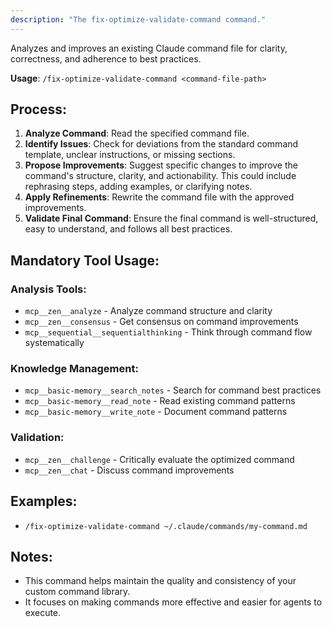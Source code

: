 ```yaml
---
description: "The fix-optimize-validate-command command."
---
```


Analyzes and improves an existing Claude command file for clarity, correctness, and adherence to best practices.

**Usage**: `/fix-optimize-validate-command <command-file-path>`

## Process:
1.  **Analyze Command**: Read the specified command file.
2.  **Identify Issues**: Check for deviations from the standard command template, unclear instructions, or missing sections.
3.  **Propose Improvements**: Suggest specific changes to improve the command's structure, clarity, and actionability. This could include rephrasing steps, adding examples, or clarifying notes.
4.  **Apply Refinements**: Rewrite the command file with the approved improvements.
5.  **Validate Final Command**: Ensure the final command is well-structured, easy to understand, and follows all best practices.

## Mandatory Tool Usage:

### Analysis Tools:
- `mcp__zen__analyze` - Analyze command structure and clarity
- `mcp__zen__consensus` - Get consensus on command improvements
- `mcp__sequential__sequentialthinking` - Think through command flow systematically

### Knowledge Management:
- `mcp__basic-memory__search_notes` - Search for command best practices
- `mcp__basic-memory__read_note` - Read existing command patterns
- `mcp__basic-memory__write_note` - Document command patterns

### Validation:
- `mcp__zen__challenge` - Critically evaluate the optimized command
- `mcp__zen__chat` - Discuss command improvements

## Examples:
-   `/fix-optimize-validate-command ~/.claude/commands/my-command.md`

## Notes:
-   This command helps maintain the quality and consistency of your custom command library.
-   It focuses on making commands more effective and easier for agents to execute.
